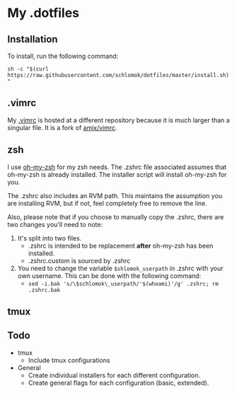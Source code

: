 # My .dotfiles

## Installation

To install, run the following command:

`sh -c "$(curl https://raw.githubusercontent.com/schlomok/dotfiles/master/install.sh)"`

## .vimrc

My [.vimrc](https://github.com/schlomok/vimrc) is hosted at a different 
repository because it is much larger than a singular file. It is a fork of 
[amix/vimrc](https://github.com/amix/vimrc).

## zsh

I use [oh-my-zsh](https://github.com/robbyrussell/oh-my-zsh) for my zsh needs.
The .zshrc file associated assumes that oh-my-zsh is already installed. The
installer script will install oh-my-zsh for you. 

The .zshrc also includes an RVM path. This maintains the assumption you are 
installing RVM, but if not, feel completely free to remove the line.

Also, please note that if you choose to manually copy the .zshrc, there are two
changes you'll need to note:

1. It's split into two files.
    * .zshrc is intended to be replacement **after** oh-my-zsh has been installed.
    * .zshrc.custom is sourced by .zshrc
2. You need to change the variable `$shlomok_userpath` in .zshrc with your own
   username. This can be done with the following command:
    * `sed -i.bak 's/\$schlomok\_userpath/'$(whoami)'/g' .zshrc; rm .zshrc.bak`

## tmux

## Todo

* tmux
    - Include tmux configurations
* General
    - Create individual installers for each different configuration. 
    - Create general flags for each configuration (basic, extended).
